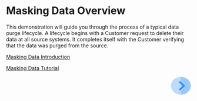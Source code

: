 # Masking Data Overview

This demonstration will guide you through the process of a typical data purge lifecycle. A lifecycle begins with a Customer request to delete their data at all source systems. It completes itself with the Customer verifying that the data was purged from the source.

[Masking Data Introduction](/articles/demo_project/DPM_Demo_Project/06_Purging/02_Purging_Data_Introduction.md)

[Masking Data Tutorial](/articles/demo_project/DPM_Demo_Project/06_Purging/03_01_Purging_Data_Tutorial.md)



[<img align="right" width="60" height="54" src="/articles/demo_project/DPM_Demo_Project/images/Next.png">](/articles/demo_project/DPM_Demo_Project/06_Purging/02_Purging_Data_Introduction.md)
